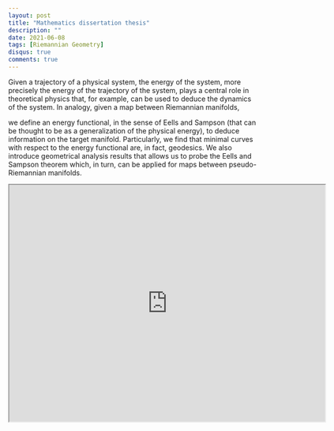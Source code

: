 ```yaml
---
layout: post
title: "Mathematics dissertation thesis"
description: ""
date: 2021-06-08
tags: [Riemannian Geometry]
disqus: true
comments: true
---
```


Given a trajectory of a physical system, the energy of the system, more precisely the energy of the
trajectory of the system, plays a central role in theoretical physics that, for example, can be used
to deduce the dynamics of the system. In analogy, given a map between Riemannian manifolds,
<!--more-->
we define an energy functional, in the sense of Eells and Sampson (that can be thought to be as a
generalization of the physical energy), to deduce information on the target manifold. Particularly,
we find that minimal curves with respect to the energy functional are, in fact, geodesics. We also
introduce geometrical analysis results that allows us to probe the Eells and Sampson theorem which,
in turn, can be applied for maps between pseudo-Riemannian manifolds.

<div style="margin:0 auto;text-align:center">

<iframe src="https://drive.google.com/file/d/1pStfQV9lfj-owh0ag0MqOUHfLA5klgaU/preview" width="640" height="480" allow="autoplay"></iframe>
</div>